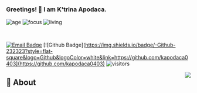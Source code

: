 ### Greetings! 👋 I am K'trina Apodaca. 

![age](https://img.shields.io/badge/age-25-purple)
![focus](https://img.shields.io/badge/focus-backend-pink)
![living](https://img.shields.io/badge/living-colorado-white)

<br />


[![Email Badge](https://img.shields.io/badge/-Email-c14438?style=flat-square&logo=Gmail&logoColor=white&link=mailto:ktrinaapodaca@yahoo.com)](mailto:ktrinaapodaca@yahoo.com)
[![Github Badge](https://img.shields.io/badge/-Github-232323?style=flat-square&logo=Github&logoColor=white&link=https://github.com/kapodaca0403](https://github.com/kapodaca0403)
![visitors](https://visitor-badge.laobi.icu/badge?page_id=kapodaca0403)

<img align="right" src="https://github-readme-stats.vercel.app/api?username=kapodaca0403&show_icons=true&hide_border=true">

## 💬 About




<!--
**kapodaca0403/kapodaca0403** is a ✨ _special_ ✨ repository because its `README.md` (this file) appears on your GitHub profile.

Here are some ideas to get you started:

- 🔭 I’m currently working on ...
- 🌱 I’m currently learning ...
- 👯 I’m looking to collaborate on ...
- 🤔 I’m looking for help with ...
- 💬 Ask me about ...
- 📫 How to reach me: ...
- 😄 Pronouns: ...
- ⚡ Fun fact: ...
-->
